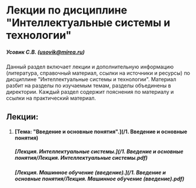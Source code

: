Лекции по дисциплине "Интеллектуальные системы и технологии"
======================
##### Усовик С.В. (usovik@mirea.ru)

Данный раздел включает лекции и дополнительную информацию (литература, справочный материал, ссылки на источники и ресурсы) по дисциплине "Интеллектуальные системы и технологии". Материал разбит на разделы по изучаемым темам, разделы объединены в директории. Каждый раздел содержит пояснения по материалу и ссылки на практический материал.

Лекции:
----

1. #### [Тема: "Введение и основные понятия".](/1. Введение и основные понятия)

   ##### 	[Лекция. Интеллектуальные системы.](/1. Введение и основные понятия/Лекция. Интеллектуальные системы.pdf)

   ##### 	[Лекция. Машинное обучение (введение).](/1. Введение и основные понятия/Лекция. Машинное обучение (введение).pdf)

   

   
